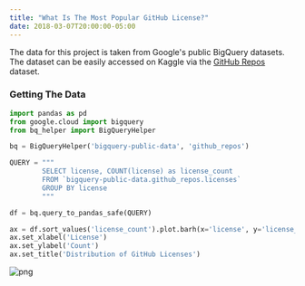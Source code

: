 ```yaml
---
title: "What Is The Most Popular GitHub License?"
date: 2018-03-07T20:00:00-05:00
---
```


The data for this project is taken from Google's public BigQuery datasets. The dataset can be easily accessed on Kaggle via the [GitHub Repos](https://www.kaggle.com/github/github-repos) dataset.

### Getting The Data

```python
import pandas as pd
from google.cloud import bigquery
from bq_helper import BigQueryHelper
```


```python
bq = BigQueryHelper('bigquery-public-data', 'github_repos')
```


```python
QUERY = """
        SELECT license, COUNT(license) as license_count
        FROM `bigquery-public-data.github_repos.licenses`
        GROUP BY license
        """

df = bq.query_to_pandas_safe(QUERY)
```


```python
ax = df.sort_values('license_count').plot.barh(x='license', y='license_count', legend=False)
ax.set_xlabel('License')
ax.set_ylabel('Count')
ax.set_title('Distribution of GitHub Licenses')
```




![png](/github/licenses.png)

